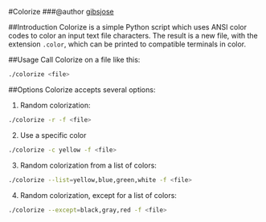 #Colorize
###@author [gibsjose](www.gibsjose.com)

##Introduction
Colorize is a simple Python script which uses ANSI color codes to color an input text file characters. The result is a new file, with the extension `.color`, which can be printed to compatible terminals in color.

##Usage
Call Colorize on a file like this:
```bash
./colorize <file>
```

##Options
Colorize accepts several options:

1. Random colorization:
```bash
./colorize -r -f <file>
```
2. Use a specific color
```bash
./colorize -c yellow -f <file>
```
3. Random colorization from a list of colors:
```bash
./colorize --list=yellow,blue,green,white -f <file>
```
4. Random colorization, except for a list of colors:
```bash
./colorize --except=black,gray,red -f <file>
```
